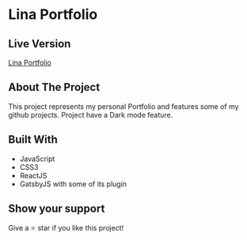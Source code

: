 # Lina Portfolio
## Live Version
[Lina Portfolio](https://lina-portfolio.netlify.app/)

## About The Project
This project represents my personal Portfolio and features some of my github projects. Project have a Dark mode feature.

## Built With
- JavaScript
- CSS3
- ReactJS
- GatsbyJS with some of its plugin

## Show your support
Give a :star: star if you like this project!
